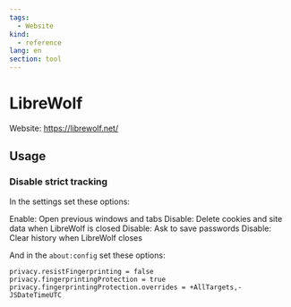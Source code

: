 ```yaml
---
tags:
  - Website
kind:
  - reference
lang: en
section: tool
---
```


# LibreWolf

Website: <https://librewolf.net/>

## Usage

### Disable strict tracking

In the settings set these options:

Enable: Open previous windows and tabs
Disable: Delete cookies and site data when LibreWolf is closed
Disable: Ask to save passwords
Disable: Clear history when LibreWolf closes

And in the `about:config` set these options:

```
privacy.resistFingerprinting = false
privacy.fingerprintingProtection = true
privacy.fingerprintingProtection.overrides = +AllTargets,-JSDateTimeUTC
```

